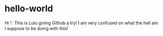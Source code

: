 # hello-world

Hi！
This is Lulu giving Github a try!
I am very confused on what the hell am I suppose to be doing with this!
